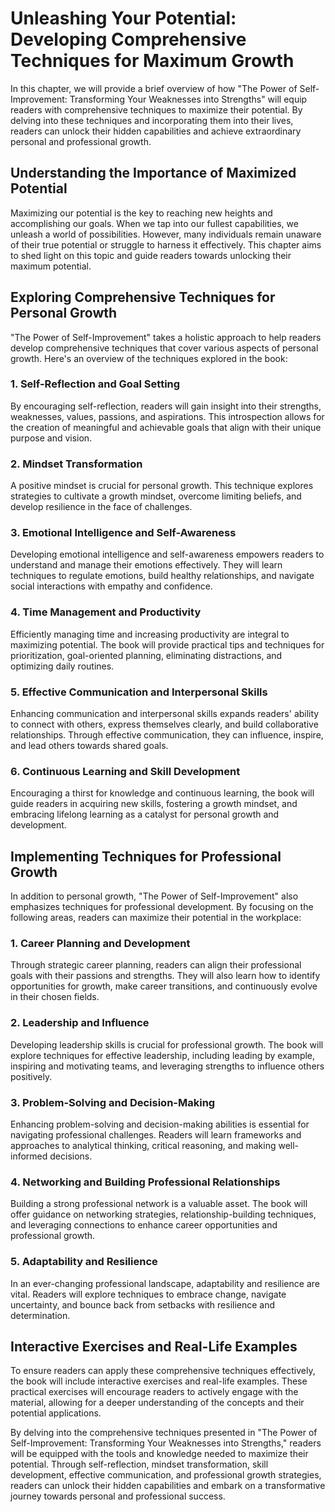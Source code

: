 Unleashing Your Potential: Developing Comprehensive Techniques for Maximum Growth
============================================================================================

In this chapter, we will provide a brief overview of how "The Power of Self-Improvement: Transforming Your Weaknesses into Strengths" will equip readers with comprehensive techniques to maximize their potential. By delving into these techniques and incorporating them into their lives, readers can unlock their hidden capabilities and achieve extraordinary personal and professional growth.

**Understanding the Importance of Maximized Potential**
-------------------------------------------------------

Maximizing our potential is the key to reaching new heights and accomplishing our goals. When we tap into our fullest capabilities, we unleash a world of possibilities. However, many individuals remain unaware of their true potential or struggle to harness it effectively. This chapter aims to shed light on this topic and guide readers towards unlocking their maximum potential.

**Exploring Comprehensive Techniques for Personal Growth**
----------------------------------------------------------

"The Power of Self-Improvement" takes a holistic approach to help readers develop comprehensive techniques that cover various aspects of personal growth. Here's an overview of the techniques explored in the book:

### 1. **Self-Reflection and Goal Setting**

By encouraging self-reflection, readers will gain insight into their strengths, weaknesses, values, passions, and aspirations. This introspection allows for the creation of meaningful and achievable goals that align with their unique purpose and vision.

### 2. **Mindset Transformation**

A positive mindset is crucial for personal growth. This technique explores strategies to cultivate a growth mindset, overcome limiting beliefs, and develop resilience in the face of challenges.

### 3. **Emotional Intelligence and Self-Awareness**

Developing emotional intelligence and self-awareness empowers readers to understand and manage their emotions effectively. They will learn techniques to regulate emotions, build healthy relationships, and navigate social interactions with empathy and confidence.

### 4. **Time Management and Productivity**

Efficiently managing time and increasing productivity are integral to maximizing potential. The book will provide practical tips and techniques for prioritization, goal-oriented planning, eliminating distractions, and optimizing daily routines.

### 5. **Effective Communication and Interpersonal Skills**

Enhancing communication and interpersonal skills expands readers' ability to connect with others, express themselves clearly, and build collaborative relationships. Through effective communication, they can influence, inspire, and lead others towards shared goals.

### 6. **Continuous Learning and Skill Development**

Encouraging a thirst for knowledge and continuous learning, the book will guide readers in acquiring new skills, fostering a growth mindset, and embracing lifelong learning as a catalyst for personal growth and development.

**Implementing Techniques for Professional Growth**
---------------------------------------------------

In addition to personal growth, "The Power of Self-Improvement" also emphasizes techniques for professional development. By focusing on the following areas, readers can maximize their potential in the workplace:

### 1. **Career Planning and Development**

Through strategic career planning, readers can align their professional goals with their passions and strengths. They will also learn how to identify opportunities for growth, make career transitions, and continuously evolve in their chosen fields.

### 2. **Leadership and Influence**

Developing leadership skills is crucial for professional growth. The book will explore techniques for effective leadership, including leading by example, inspiring and motivating teams, and leveraging strengths to influence others positively.

### 3. **Problem-Solving and Decision-Making**

Enhancing problem-solving and decision-making abilities is essential for navigating professional challenges. Readers will learn frameworks and approaches to analytical thinking, critical reasoning, and making well-informed decisions.

### 4. **Networking and Building Professional Relationships**

Building a strong professional network is a valuable asset. The book will offer guidance on networking strategies, relationship-building techniques, and leveraging connections to enhance career opportunities and professional growth.

### 5. **Adaptability and Resilience**

In an ever-changing professional landscape, adaptability and resilience are vital. Readers will explore techniques to embrace change, navigate uncertainty, and bounce back from setbacks with resilience and determination.

**Interactive Exercises and Real-Life Examples**
------------------------------------------------

To ensure readers can apply these comprehensive techniques effectively, the book will include interactive exercises and real-life examples. These practical exercises will encourage readers to actively engage with the material, allowing for a deeper understanding of the concepts and their potential applications.

By delving into the comprehensive techniques presented in "The Power of Self-Improvement: Transforming Your Weaknesses into Strengths," readers will be equipped with the tools and knowledge needed to maximize their potential. Through self-reflection, mindset transformation, skill development, effective communication, and professional growth strategies, readers can unlock their hidden capabilities and embark on a transformative journey towards personal and professional success.
